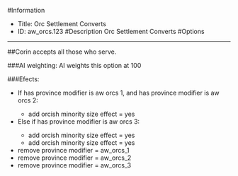 #Information
 - Title: Orc Settlement Converts
 - ID: aw_orcs.123
#Description
Orc Settlement Converts
#Options

___
##Corin accepts all those who serve.

###AI weighting:
AI weights this option at 100


###Efects:<ul><li>If has province modifier is aw orcs 1, and has province modifier is aw orcs 2:</li><ul><li>add orcish minority size effect = yes</li></ul><li>Else if has province modifier is aw orcs 3:</li><ul><li>add orcish minority size effect = yes</li><li>add orcish minority size effect = yes</li></ul><li>remove province modifier = aw_orcs_1</li><li>remove province modifier = aw_orcs_2</li><li>remove province modifier = aw_orcs_3</li></ul>

